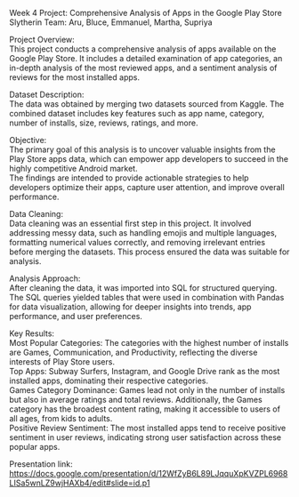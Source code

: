 Week 4 Project: Comprehensive Analysis of Apps in the Google Play Store<br>
Slytherin Team: Aru, Bluce, Emmanuel, Martha, Supriya<br>

Project Overview:<br>
This project conducts a comprehensive analysis of apps available on the Google Play Store. It includes a detailed examination of app categories, an in-depth analysis of the most reviewed apps, and a sentiment analysis of reviews for the most installed apps.<br>

Dataset Description:<br>
The data was obtained by merging two datasets sourced from Kaggle. The combined dataset includes key features such as app name, category, number of installs, size, reviews, ratings, and more.<br>

Objective:<br>
The primary goal of this analysis is to uncover valuable insights from the Play Store apps data, which can empower app developers to succeed in the highly competitive Android market.<br> The findings are intended to provide actionable strategies to help developers optimize their apps, capture user attention, and improve overall performance.<br>

Data Cleaning:<br>
Data cleaning was an essential first step in this project. It involved addressing messy data, such as handling emojis and multiple languages, formatting numerical values correctly, and removing irrelevant entries before merging the datasets. This process ensured the data was suitable for analysis.<br>

Analysis Approach:<br>
After cleaning the data, it was imported into SQL for structured querying. The SQL queries yielded tables that were used in combination with Pandas for data visualization, allowing for deeper insights into trends, app performance, and user preferences.<br>

Key Results:<br>
Most Popular Categories: The categories with the highest number of installs are Games, Communication, and Productivity, reflecting the diverse interests of Play Store users.<br>
Top Apps: Subway Surfers, Instagram, and Google Drive rank as the most installed apps, dominating their respective categories.<br>
Games Category Dominance: Games lead not only in the number of installs but also in average ratings and total reviews. Additionally, the Games category has the broadest content rating, making it accessible to users of all ages, from kids to adults.<br>
Positive Review Sentiment: The most installed apps tend to receive positive sentiment in user reviews, indicating strong user satisfaction across these popular apps.<br>

Presentation link: <br>
https://docs.google.com/presentation/d/12WfZyB6L89LJqquXpKVZPL6968LISa5wnLZ9wjHAXb4/edit#slide=id.p1    

